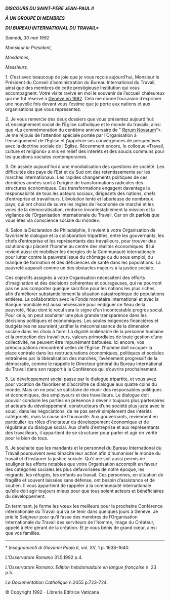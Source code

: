 ***DISCOURS DU SAINT-PÈRE JEAN-PAUL II***

***À UN GROUPE DI MEMBRES***

***DU BUREAU INTERNATIONAL DU*** ***TRAVAIL\****

*Samedi, 30 mai 1992*

*Monsieur le Président,*

*Mesdames,*

*Messieurs,*

1\. C’est avec beaucoup de joie que je vous reçois aujourd’hui, Monsieur le Président du Conseil d’administration du Bureau International du Travail, ainsi que des membres de cette prestigieuse Institution qui vous accompagnent. Votre visite ravive en moi le souvenir de l’accueil chaleureux qui me fut réservé à [Genève en 1982](http://www.vatican.va/holy_father/john_paul_ii/speeches/1982/june/documents/hf_jp-ii_spe_19820615_oil-bit-geneve_fr.html). Cela me donne l’occasion d’exprimer une nouvelle fois devant vous l’estime que je porte aux nations et aux organisations que vous représentez.

2\. Je vous remercie des deux dossiers que vous présentez aujourd’hui: «L’enseignement social de l’Église catholique et le monde du travail», ainsi que «La commémoration du centième anniversaire de " [Rerum Novarum](http://www.vatican.va/holy_father/leo_xiii/encyclicals/documents/hf_l-xiii_enc_15051891_rerum-novarum_fr.html)"». Je me réjouis de l’attention spéciale portée par l’Organisation à l’enseignement de l’Église et j’apprécie ses convergences de perspectives avec la doctrine sociale de l’Église. Récemment encore, le colloque «Travail, culture et religions» a mis en relief des intérêts et des soucis communs pour les questions sociales contemporaines.

3\. On assiste aujourd’hui à une mondialisation des questions de société. Les difficultés des pays de l’Est et du Sud ont des retentissements sur les marchés internationaux. Les rapides changements politiques de ces dernières années sont à l’origine de transformations radicales des structures économiques. Ces transformations engagent davantage la responsabilité de tous les acteurs sociaux, dirigeants des nations, chefs d’entreprise et travailleurs. L’évolution lente et laborieuse de nombreux pays, qui ont choisi de suivre les règles de l’économie de marché et les voies de la démocratisation, renforce incontestablement la mission et la vigilance de l’Organisation Internationale du Travail. Car on dit parfois que vous êtes «la conscience sociale du monde».

4\. Selon la Déclaration de Philadelphie, il revient à votre Organisation de favoriser le dialogue et la collaboration tripartites, entre les gouvernants, les chefs d’entreprise et les représentants des travailleurs, pour trouver des solutions qui placent l’homme au centre des réalités économiques. Il lui revient aussi de mobiliser les énergies de la Communauté internationale pour lutter contre la pauvreté issue du chômage ou du sous emploi, du manque de formation et des déficiences de santé dans les populations. La pauvreté apparaît comme un des obstacles majeurs à la justice sociale.

Ces objectifs assignés à votre Organisation nécessitent des efforts d’imagination et des décisions cohérentes et courageuses, qui ne pourront pas ne pas comporter quelque sacrifice pour les nations les plus riches, afin d’améliorer substantiellement la situation catastrophique de populations entières. La collaboration avec le Fonds monétaire international et avec la Banque mondiale est aussi nécessaire pour endiguer ce fléau de la pauvreté, fléau dont le recul sera le signe d’un incontestable progrès social. Pour cela, on peut souhaiter une plus grande transparence dans les décisions politiques et économiques. Les seules exigences financières et budgétaires ne sauraient justifier la méconnaissance de la dimension sociale dans les choix à faire. La dignité inaliénable de la personne humaine et la protection des travailleurs, valeurs primordiales de toute gestion d’une collectivité, ne peuvent être impunément bafouées. Ici encore, vos préoccupations rencontrent celles de l’Église: l’homme doit occuper la place centrale dans les restructurations économiques, politiques et sociales entraînées par la libéralisation des marchés, l’avènement progressif de la démocratie, comme le rappelle le Directeur général du Bureau International du Travail dans son rapport à la Conférence qui s’ouvrira prochainement.

5\. Le développement social passe par le dialogue tripartite, et vous avez pour vocation de favoriser et d’accroître ce dialogue aux quatre coins du monde. Mais on ne peut se satisfaire de réunir des responsables politiques et économiques, des employeurs et des travailleurs. Le dialogue doit pouvoir conduire les parties en présence à devenir toujours plus partenaires et acteurs du développement, constructeurs d’une société plus juste avec le souci, dans les négociations, de ne pas servir simplement des intérêts catégoriels, mais la cause de l’humanité. Aux gouvernants, reviennent en particulier les rôles d’incitateur du développement économique et de régulateur du dialogue social. Aux chefs d’entreprise et aux représentants des travailleurs, il appartient de se structurer pour parler et agir en vérité pour le bien de tous.

6\. Je souhaite que les mandants et le personnel du Bureau International du Travail poursuivent avec ténacité leur action afin d’humaniser le monde du travail et d’instaurer la justice sociale. Qu’il me soit aussi permis de souligner les efforts notables que votre Organisation accomplit en faveur des catégories sociales les plus défavorisées de notre époque, les migrants, les réfugiés, les enfants au travail. Ces personnes, en situation de fragilité et souvent laissées sans défense, ont besoin d’assistance et de soutien. Il vous appartient de rappeler à la communauté internationale qu’elle doit agir toujours mieux pour que tous soient acteurs et bénéficiaires du développement.

En terminant, je forme les vœux les meilleurs pour la prochaine Conférence internationale du Travail qui va se tenir dans quelques jours à Genève. Je prie le Seigneur pour qu’il fasse des membres de l’Organisation Internationale du Travail des serviteurs de l’homme, image du Créateur, appelé à être gérant de la création. Et je vous bénis de grand cœur, ainsi que vos familles.

* * *

\* *Insegnamenti di Giovanni Paolo II*, vol. XV, 1 p. 1638-1640.

*L'Osservatore Romano* 31.5.1992 p.4.

*L'Osservatore Romano. Edition hebdomadaire en langue française* n. 23 p.5.

*La Documentation Catholique* n.2055 p.723-724.

© Copyright 1992 \- Libreria Editrice Vaticana